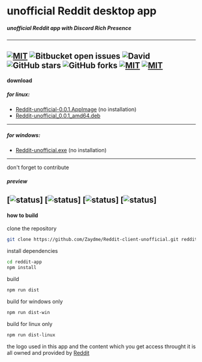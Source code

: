 # unofficial Reddit desktop app 
##### unofficial Reddit app with Discord Rich Presence
---
[![MIT](https://img.shields.io/github/license/mashape/apistatus.svg?style=flat-square)](https://github.com/Zaydme/Reddit-client-unofficial/blob/master/LICENSE) ![Bitbucket open issues](https://img.shields.io/bitbucket/issues-raw/Zaydme/Reddit-client-unofficial?style=flat-square) ![David](https://img.shields.io/david/Zaydme/Reddit-client-unofficial?style=flat-square) ![GitHub stars](https://img.shields.io/github/stars/Zaydme/Reddit-client-unofficial?style=flat-square) ![GitHub forks](https://img.shields.io/github/forks/Zaydme/Reddit-client-unofficial?style=flat-square) [![MIT](https://img.shields.io/badge/made%20by-Noob-blue.svg?style=flat-square)](#ye)
[![MIT](https://img.shields.io/badge/For%20my-Fellow%20Redditos-orange.svg?style=for-the-badge)](http://bit.ly/FellowRedditor)
---
#### download
##### for linux:
 - [Reddit-unofficial-0.0.1.AppImage](https://github.com/Zaydme/Reddit-client-unofficial/releases/download/0.0.1/Reddit-unofficial-0.0.1.AppImage) (no installation)
 - [Reddit-unofficial_0.0.1_amd64.deb](https://github.com/Zaydme/Reddit-client-unofficial/releases/download/0.0.1/Reddit-unofficial_0.0.1_amd64.deb)
---
##### for windows:
 - [Reddit-unofficial.exe](https://github.com/Zaydme/Reddit-client-unofficial/releases/download/0.0.1/Reddit-unofficial.exe) (no installation)
---
don't forget to contribute
##### preview
[![status](https://imgur.com/IxUSDH3.png)]
[![status](https://imgur.com/xaxlXJo.png)] [![status](https://imgur.com/0eGt39s.png)]
[![status](https://imgur.com/yARSu0X.png)]
---
#### how to build

clone the repository
```bash
git clone https://github.com/Zaydme/Reddit-client-unofficial.git reddit-app
```
install dependencies
```bash
cd reddit-app
npm install
```
build
```bash
npm run dist
```
build for windows only
```bash
npm run dist-win
```
build for linux only
```bash
npm run dist-linux
```

the logo used in this app and the content which you get access throught it is all owned and provided by [Reddit](https://reddit.com)
